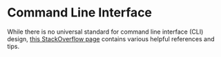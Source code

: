 # Command Line Interface

While there is no universal standard for command line interface (CLI) design, [this StackOverflow page](https://stackoverflow.com/questions/9725675/is-there-a-standard-format-for-command-line-shell-help-text) contains various helpful references and tips.
